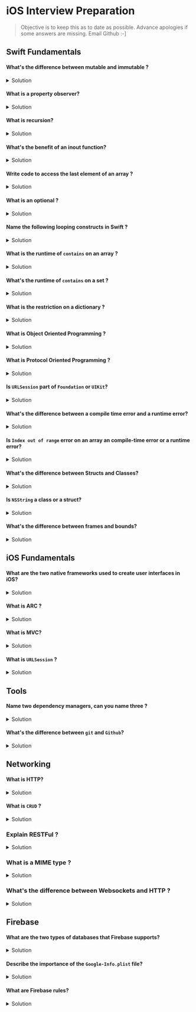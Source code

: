 # iOS Interview Preparation

> Objective is to keep this as to date as possible. Advance apologies if some answers are missing. Email Github :-]

## Swift Fundamentals 

####  What's the difference between mutable and immutable ?

<details> 
  <summary>Solution</summary> 
 
A mutable allows for change. An immutable does not allow for changes.
 
</details> 

#### What is a property observer? 

<details> 
  <summary>Solution</summary> 


</details> 

#### What is recursion? 

<details> 
  <summary>Solution</summary> 

A function that called itself.

</details> 

#### What's the benefit of an inout function? 

<details> 
  <summary>Solution</summary> 

To be able to mutate via referencing the data outside the scope of a function.

</details> 

####  Write code to access the last element of an array ?

<details> 
  <summary>Solution</summary> 
  
Example 1: 
```swift 
let arr = [1, 2, 3, 4]
print(arr[arr.count - 1]) // assuming the array is not empty, will crash otherwise 
```

Example 2: 
```swift 
let arr = [1, 2, 3, 4]
print(arr.last ?? -1) // using nil-coelescing here as last is an optional
```
 
</details> 

#### What is an optional ?

<details> 
  <summary>Solution</summary> 
  
In Swift an optional is a type used to indicate that an object can or not have a value. 
 
</details> 

#### Name the following looping constructs in Swift ?

<details> 
  <summary>Solution</summary>   

while, for-loop and repeat-while
 
</details> 

#### What is the runtime of `contains` on an array ?

<details> 
  <summary>Solution</summary> 
  
O(n)
 
</details> 

#### What's the runtime of `contains` on a set ?

<details> 
  <summary>Solution</summary> 

O(1)
 
</details> 

#### What is the restriction on a dictionary ?

<details> 
  <summary>Solution</summary> 

The keys need to conform to `Hashable`.

</details> 


#### What is Object Oriented Programming ?

<details> 
  <summary>Solution</summary> 

A paradigm used in programming to represent objects and encapsule the properties and functions. 

</details> 


#### What is Protocol Oriented Programming ?

<details> 
  <summary>Solution</summary> 

In Swift this is a paradigm used to describe the blueprint of functions and properties that the conforming object needs to adhere to.

</details> 

#### Is `URLSession` part of `Foundation` or `UIKit`? 

<details> 
  <summary>Solution</summary> 


</details> 

#### What's the difference between a compile time error and a runtime error? 

<details> 
  <summary>Solution</summary> 


</details> 

#### Is `Index out of range` error on an array an compile-time error or a runtime error? 

<details> 
  <summary>Solution</summary> 


</details> 


#### What's the difference between Structs and Classes? 

<details> 
  <summary>Solution</summary> 


</details> 


#### Is `NSString` a class or a struct? 

<details> 
  <summary>Solution</summary> 


</details> 


#### What's the difference between frames and bounds? 

<details> 
  <summary>Solution</summary> 


</details> 


## iOS Fundamentals 

#### What are the two native frameworks used to create user interfaces in iOS? 

<details> 
  <summary>Solution</summary> 

UIKit and SwiftUI. 

</details> 

#### What is ARC ? 

<details> 
  <summary>Solution</summary> 


</details> 

#### What is MVC?  

<details> 
  <summary>Solution</summary> 

No it doesn't stand for massive view controller. 😀

</details> 

#### What is `URLSession` ?

<details> 
  <summary>Solution</summary> 

The class that manages Networking in iOS. 

</details> 

## Tools 

#### Name two dependency managers, can you name three ?

<details> 
  <summary>Solution</summary> 

Swift Package Manager, Cocoa Pods and Carthage.

</details> 

#### What's the difference between `git` and `Github`? 


<details> 
  <summary>Solution</summary> 

`git` is an open source versioning system. `Github` is an online versioning platform for project collaboration now owned by Mr. Softie. Other competitors to `Github` are: `BitBucket` and `GitLab`. 

</details> 

## Networking 

#### What is HTTP? 

<details> 
  <summary>Solution</summary> 


</details> 

#### What is `CRUD` ?

<details> 
  <summary>Solution</summary> 


</details> 


### Explain RESTFul ?

<details> 
  <summary>Solution</summary> 


</details> 

### What is a MIME type ?

<details> 
  <summary>Solution</summary> 


</details> 

### What's the difference between Websockets and HTTP ?

<details> 
  <summary>Solution</summary> 


</details> 


## Firebase 

#### What are the two types of databases that Firebase supports? 

<details> 
  <summary>Solution</summary> 

Firebase realtime database and Firebase firestore. 

</details> 


#### Describe the importance of the `Google-Info.plist` file? 

<details> 
  <summary>Solution</summary> 


</details> 

#### What are Firebase rules? 

<details> 
  <summary>Solution</summary> 


</details> 
